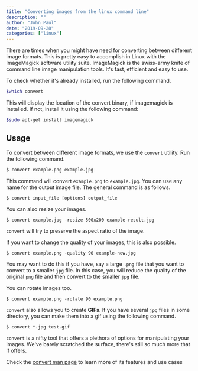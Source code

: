```yaml
---
title: "Converting images from the linux command line"
description: ""
author: "John Paul"
date: "2019-09-28"
categories: ["linux"]
---
```


There are times when you might have need for converting between different
image formats. This is pretty easy to accomplish in Linux with the ImageMagick
software utility suite. ImageMagick is the swiss-army knife of command line
image manipulation tools. It's fast, efficient and easy to use.

To check whether it's already installed, run the following command.

```bash
$which convert
```

This will display the location of the convert binary, if imagemagick is
installed. If not, install it using the following command:

```bash
$sudo apt-get install imagemagick
```

## Usage

To convert between different image formats, we use the `convert` utility. Run
the following command.

```bash
$ convert example.png example.jpg
```

This command will convert `example.png` to `example.jpg`. You can use any name
for the output image file. The general command is as follows.

```
$ convert input_file [options] output_file
```

You can also resize your images.

```
$ convert example.jpg -resize 500x200 example-result.jpg
```

`convert` will try to preserve the aspect ratio of the image.

If you want to change the quality of your images, this is also possible.

```
$ convert example.png -quality 90 example-new.jpg
```

You may want to do this if you have, say a large `.png` file that you want to
convert to a smaller `jpg` file. In this case, you will reduce the quality of
the original `png` file and then convert to the smaller `jpg` file.

You can rotate images too.

```
$ convert example.png -rotate 90 example.png
```

`convert` also allows you to create **GIFs**. If you have several `jpg` files in
some directory, you can make them into a gif using the following command.

```
$ convert *.jpg test.gif
```

`convert` is a nifty tool that offers a plethora of options for manipulating your
images. We've barely scratched the surface, there's still so much more that if
offers.

Check the [convert man page](https://linux.die.net/man/1/convert)
to learn more of its features and use cases

